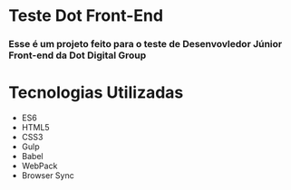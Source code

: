 # Teste Dot Front-End

### Esse é um projeto feito para o teste de Desenvovledor Júnior Front-end da Dot Digital Group

# Tecnologias Utilizadas
- ES6
- HTML5
- CSS3
- Gulp
- Babel
- WebPack
- Browser Sync
